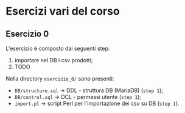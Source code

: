 # Esercizi vari del corso

## Esercizio 0

L'esercizio è composto dai seguenti step:

1. importare nel DB i csv prodotti;
2. TODO

Nella directory `esercizio_0/` sono presenti:

- `DB/structure.sql` -> DDL - struttura DB (MariaDB) (`step 1`);
- `DB/control.sql` -> DCL - permessi utente (`step 1`);
- `import.pl` -> script Perl per l'importazione dei csv su DB (`step 1`).
